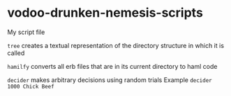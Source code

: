 vodoo-drunken-nemesis-scripts
=============================

My script file

```tree``` creates a textual representation of the directory structure in which it is called

```hamilfy``` converts all erb files that are in its current directory to haml code

```decider``` makes arbitrary decisions using random trials Example ```decider 1000 Chick Beef```

